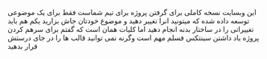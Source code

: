 این وبسایت نسخه کاملی برای گرفتن پروژه برای تیم شماست فقط برای یک موضوعی توسعه داده شده که میتونید انرا تغییر دهید و موضوع خودتان جاش بزارید یکم هم باید تغییراتی را در ساختار بدنه انجام دهید اما کلیات همان است که گفتم برای سرهم کردن پروژه یاد داشتن سینتکس فسلم مهم است وگرنه نمی توانید قالب ها را در جای درستش قرار بدهید
